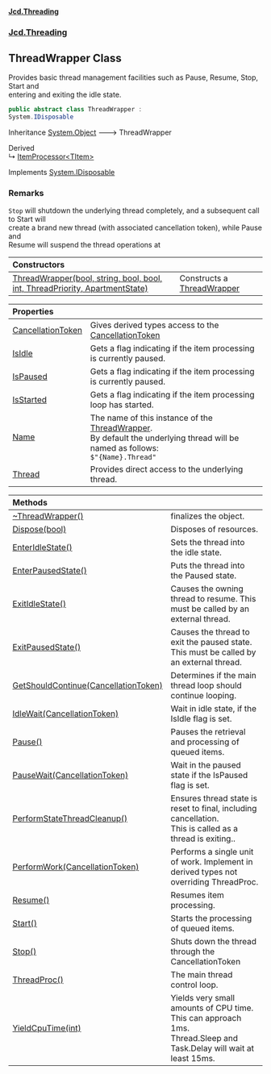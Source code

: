 #### [Jcd.Threading](index.md 'index')
### [Jcd.Threading](Jcd.Threading.md 'Jcd.Threading')

## ThreadWrapper Class

Provides basic thread management facilities such as Pause, Resume, Stop, Start and  
entering and exiting the idle state.

```csharp
public abstract class ThreadWrapper :
System.IDisposable
```

Inheritance [System.Object](https://docs.microsoft.com/en-us/dotnet/api/System.Object 'System.Object') &#129106; ThreadWrapper

Derived  
&#8627; [ItemProcessor&lt;TItem&gt;](Jcd.Threading.ItemProcessor_TItem_.md 'Jcd.Threading.ItemProcessor<TItem>')

Implements [System.IDisposable](https://docs.microsoft.com/en-us/dotnet/api/System.IDisposable 'System.IDisposable')

### Remarks
`Stop` will shutdown the underlying thread completely, and a subsequent call to Start will  
create a brand new thread (with associated cancellation token), while Pause and  
Resume will suspend the thread operations at

| Constructors | |
| :--- | :--- |
| [ThreadWrapper(bool, string, bool, bool, int, ThreadPriority, ApartmentState)](Jcd.Threading.ThreadWrapper.ThreadWrapper(bool,string,bool,bool,int,System.Threading.ThreadPriority,System.Threading.ApartmentState).md 'Jcd.Threading.ThreadWrapper.ThreadWrapper(bool, string, bool, bool, int, System.Threading.ThreadPriority, System.Threading.ApartmentState)') | Constructs a [ThreadWrapper](Jcd.Threading.ThreadWrapper.md 'Jcd.Threading.ThreadWrapper') |

| Properties | |
| :--- | :--- |
| [CancellationToken](Jcd.Threading.ThreadWrapper.CancellationToken.md 'Jcd.Threading.ThreadWrapper.CancellationToken') | Gives derived types access to the [CancellationToken](Jcd.Threading.ThreadWrapper.CancellationToken.md 'Jcd.Threading.ThreadWrapper.CancellationToken') |
| [IsIdle](Jcd.Threading.ThreadWrapper.IsIdle.md 'Jcd.Threading.ThreadWrapper.IsIdle') | Gets a flag indicating if the item processing is currently paused. |
| [IsPaused](Jcd.Threading.ThreadWrapper.IsPaused.md 'Jcd.Threading.ThreadWrapper.IsPaused') | Gets a flag indicating if the item processing is currently paused. |
| [IsStarted](Jcd.Threading.ThreadWrapper.IsStarted.md 'Jcd.Threading.ThreadWrapper.IsStarted') | Gets a flag indicating if the item processing loop has started. |
| [Name](Jcd.Threading.ThreadWrapper.Name.md 'Jcd.Threading.ThreadWrapper.Name') | The name of this instance of the [ThreadWrapper](Jcd.Threading.ThreadWrapper.md 'Jcd.Threading.ThreadWrapper').<br/>By default the underlying thread will be named as follows:<br/>`$"{Name}.Thread"` |
| [Thread](Jcd.Threading.ThreadWrapper.Thread.md 'Jcd.Threading.ThreadWrapper.Thread') | Provides direct access to the underlying thread. |

| Methods | |
| :--- | :--- |
| [~ThreadWrapper()](Jcd.Threading.ThreadWrapper.~ThreadWrapper().md 'Jcd.Threading.ThreadWrapper.~ThreadWrapper()') | finalizes the object. |
| [Dispose(bool)](Jcd.Threading.ThreadWrapper.Dispose(bool).md 'Jcd.Threading.ThreadWrapper.Dispose(bool)') | Disposes of resources. |
| [EnterIdleState()](Jcd.Threading.ThreadWrapper.EnterIdleState().md 'Jcd.Threading.ThreadWrapper.EnterIdleState()') | Sets the thread into the idle state. |
| [EnterPausedState()](Jcd.Threading.ThreadWrapper.EnterPausedState().md 'Jcd.Threading.ThreadWrapper.EnterPausedState()') | Puts the thread into the Paused state. |
| [ExitIdleState()](Jcd.Threading.ThreadWrapper.ExitIdleState().md 'Jcd.Threading.ThreadWrapper.ExitIdleState()') | Causes the owning thread to resume. This must be called by an external thread. |
| [ExitPausedState()](Jcd.Threading.ThreadWrapper.ExitPausedState().md 'Jcd.Threading.ThreadWrapper.ExitPausedState()') | Causes the thread to exit the paused state. This must be called by<br/>an external thread. |
| [GetShouldContinue(CancellationToken)](Jcd.Threading.ThreadWrapper.GetShouldContinue(System.Threading.CancellationToken).md 'Jcd.Threading.ThreadWrapper.GetShouldContinue(System.Threading.CancellationToken)') | Determines if the main thread loop should continue looping. |
| [IdleWait(CancellationToken)](Jcd.Threading.ThreadWrapper.IdleWait(System.Threading.CancellationToken).md 'Jcd.Threading.ThreadWrapper.IdleWait(System.Threading.CancellationToken)') | Wait in idle state, if the IsIdle flag is set. |
| [Pause()](Jcd.Threading.ThreadWrapper.Pause().md 'Jcd.Threading.ThreadWrapper.Pause()') | Pauses the retrieval and processing of queued items. |
| [PauseWait(CancellationToken)](Jcd.Threading.ThreadWrapper.PauseWait(System.Threading.CancellationToken).md 'Jcd.Threading.ThreadWrapper.PauseWait(System.Threading.CancellationToken)') | Wait in the paused state if the IsPaused flag is set. |
| [PerformStateThreadCleanup()](Jcd.Threading.ThreadWrapper.PerformStateThreadCleanup().md 'Jcd.Threading.ThreadWrapper.PerformStateThreadCleanup()') | Ensures thread state is reset to final, including cancellation.<br/>This is called as a thread is exiting.. |
| [PerformWork(CancellationToken)](Jcd.Threading.ThreadWrapper.PerformWork(System.Threading.CancellationToken).md 'Jcd.Threading.ThreadWrapper.PerformWork(System.Threading.CancellationToken)') | Performs a single unit of work. Implement in derived types not overriding ThreadProc. |
| [Resume()](Jcd.Threading.ThreadWrapper.Resume().md 'Jcd.Threading.ThreadWrapper.Resume()') | Resumes item processing. |
| [Start()](Jcd.Threading.ThreadWrapper.Start().md 'Jcd.Threading.ThreadWrapper.Start()') | Starts the processing of queued items. |
| [Stop()](Jcd.Threading.ThreadWrapper.Stop().md 'Jcd.Threading.ThreadWrapper.Stop()') | Shuts down the thread through the CancellationToken |
| [ThreadProc()](Jcd.Threading.ThreadWrapper.ThreadProc().md 'Jcd.Threading.ThreadWrapper.ThreadProc()') | The main thread control loop. |
| [YieldCpuTime(int)](Jcd.Threading.ThreadWrapper.YieldCpuTime(int).md 'Jcd.Threading.ThreadWrapper.YieldCpuTime(int)') | Yields very small amounts of CPU time. This can approach 1ms.<br/>Thread.Sleep and Task.Delay will wait at least 15ms. |
